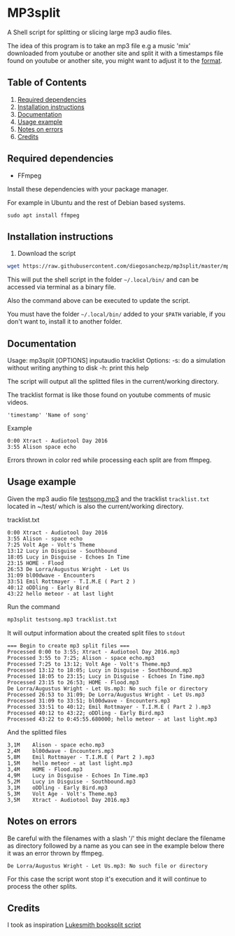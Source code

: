 # MP3split
A Shell script for splitting or slicing large mp3 audio files.

The idea of this program is to take an mp3 file e.g a music 'mix' downloaded from youtube or another site and split it with a timestamps file found on youtube or another site, you might want to adjust it to the [format](#documentation).

## Table of Contents

1. [Required dependencies](#required-dependencies)
2. [Installation instructions](#installation-instructions)
3. [Documentation](#documentation)
4. [Usage example](#usage-example)
5. [Notes on errors](#notes-on-errors)
6. [Credits](#credits)

## Required dependencies <a name="required-dependencies"></a>
- FFmpeg

Install these dependencies with your package manager.

For example in Ubuntu and the rest of Debian based systems.

`sudo apt install ffmpeg`

## Installation instructions <a name="installation-instructions"></a>

1. Download the script  

```bash
wget https://raw.githubusercontent.com/diegosanchezp/mp3split/master/mp3split.sh -O ~/.local/bin/mp3split && chmod 755 ~/.local/bin/mp3split
```

This will put the shell script in the folder `~/.local/bin/` and can be accessed via terminal as a binary file.

Also the command above can be executed to update the script.

You must have the folder `~/.local/bin/` added to your `$PATH` variable, if you don't want to, install it to another folder.

## Documentation <a name="documentation"></a>
Usage:
	mp3split [OPTIONS] inputaudio tracklist
Options: 
	-s: do a simulation without writing anything to disk
  -h: print this help

The script will output all the splitted files in the current/working directory.   

The tracklist format is like those found on youtube comments of music videos.

```
'timestamp' 'Name of song'
```

Example

```
0:00 Xtract - Audiotool Day 2016
3:55 Alison space echo
```

Errors thrown in color red while processing each split are from ffmpeg.

## Usage example <a name="usage-example"></a>

Given the mp3 audio file [testsong.mp3](https://www.youtube.com/watch?v=WI4-HUn8dFc&list=PLayHeJP999S8bNQdUlOW87u5j3HxuE8in) and the tracklist `tracklist.txt` located in ~/test/ which is also the current/working directory.

tracklist.txt

```
0:00 Xtract - Audiotool Day 2016
3:55 Alison - space echo
7:25 Volt Age - Volt's Theme 
13:12 Lucy in Disguise - Southbound 
18:05 Lucy in Disguise - Echoes In Time
23:15 HOME - Flood
26:53 De Lorra/Augustus Wright - Let Us 
31:09 bl00dwave - Encounters
33:51 Emil Rottmayer - T.I.M.E ( Part 2 )
40:12 oDDling - Early Bird
43:22 hello meteor - at last light
```

Run the command 
```bash
mp3split testsong.mp3 tracklist.txt
```

It will output information about the created split files to `stdout`

```
=== Begin to create mp3 split files ===
Processed 0:00 to 3:55; Xtract - Audiotool Day 2016.mp3
Processed 3:55 to 7:25; Alison - space echo.mp3
Processed 7:25 to 13:12; Volt Age - Volt's Theme.mp3
Processed 13:12 to 18:05; Lucy in Disguise - Southbound.mp3
Processed 18:05 to 23:15; Lucy in Disguise - Echoes In Time.mp3
Processed 23:15 to 26:53; HOME - Flood.mp3
De Lorra/Augustus Wright - Let Us.mp3: No such file or directory
Processed 26:53 to 31:09; De Lorra/Augustus Wright - Let Us.mp3
Processed 31:09 to 33:51; bl00dwave - Encounters.mp3
Processed 33:51 to 40:12; Emil Rottmayer - T.I.M.E ( Part 2 ).mp3
Processed 40:12 to 43:22; oDDling - Early Bird.mp3
Processed 43:22 to 0:45:55.680000; hello meteor - at last light.mp3
```

And the splitted files 

```
3,1M	Alison - space echo.mp3
2,4M	bl00dwave - Encounters.mp3
5,8M	Emil Rottmayer - T.I.M.E ( Part 2 ).mp3
1,5M	hello meteor - at last light.mp3
3,4M	HOME - Flood.mp3
4,9M	Lucy in Disguise - Echoes In Time.mp3
5,2M	Lucy in Disguise - Southbound.mp3
3,1M	oDDling - Early Bird.mp3
5,3M	Volt Age - Volt's Theme.mp3
3,5M	Xtract - Audiotool Day 2016.mp3
```

## Notes on errors <a name="notes-on-errors"></a>
Be careful with the filenames with a slash '/' this might declare the filename as directory followed by a name as you can see in the example below there it was an error thrown by ffmpeg.

```
De Lorra/Augustus Wright - Let Us.mp3: No such file or directory
```

For this case the script wont stop it's execution and it will continue to process the other splits.

## Credits <a name="credits"></a>

I took as inspiration [Lukesmith booksplit script](https://github.com/LukeSmithxyz/voidrice/blob/master/.local/bin/booksplit)
